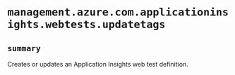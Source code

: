 # `management.azure.com.applicationinsights.webtests.updatetags`

## `summary`
Creates or updates an Application Insights web test definition.


